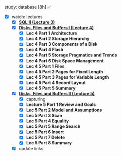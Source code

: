 study: database [8h] ✅

- [x]  watch: lectures
    - [x]  **[SQL II (Lecture 3)](https://www.youtube.com/watch?v=YWBJMGibSbs&list=PLzzVuDSjP25QapEtTMxw56ZtKRf62lkL_)**
    - [x]  **[Disks, Files and Buffers I (Lecture 4)](https://www.youtube.com/watch?v=GCN5aw1LyoE&list=PLzzVuDSjP25SJBxWLPfYLwGlOPHmKL775)**
        - [x]  **Lec 4 Part 1 Architecture**
        - [x]  **Lec 4 Part 2 Storage Hierarchy**
        - [x]  **Lec 4 Part 3 Components of a Disk**
        - [x]  **Lec 4 Part 4 Flash**
        - [x]  **Lec 4 Part 5 Storage Pragmatics and Trends**
        - [x]  **Lec 4 Part 6 Disk Space Management**
        - [x]  **Lec 4 5 Part 1 Files**
        - [x]  **Lec 4 5 Part 2 Pages for Fixed Length**
        - [x]  **Lec 4 5 Part 3 Pages for Variable Length**
        - [x]  **Lec 4 5 Part 4 Record Layout**
        - [x]  **Lec 4 5 Part 5 Summary**
    - [x]  **[Disks, Files and Buffers II (Lecture 5)](https://www.youtube.com/watch?v=1_Tel7Kk694&list=PLzzVuDSjP25R8evRjR-9feKmgRjUyKS3S)**
        - [x]  capturing
        - [x]  **Lecture 5 Part 1 Review and Goals**
        - [x]  **Lec 5 Part 2 Model and Assumptions**
        - [x]  **Lec 5 Part 3 Scan**
        - [x]  **Lec 5 Part 4 Equality**
        - [x]  **Lec 5 Part 5 Range Search**
        - [x]  **Lec 5 Part 6 Insert**
        - [x]  **Lec 5 Part 7 Delete**
        - [x]  **Lec 5 Part 8 Summary**
    - [x]  update links
